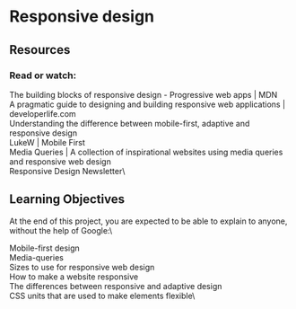 # Responsive design
## Resources
### Read or watch:
The building blocks of responsive design - Progressive web apps | MDN\
A pragmatic guide to designing and building responsive web applications | developerlife.com\
Understanding the difference between mobile-first, adaptive and responsive design\
LukeW | Mobile First\
Media Queries | A collection of inspirational websites using media queries and responsive web design\
Responsive Design Newsletter\
## Learning Objectives
At the end of this project, you are expected to be able to explain to anyone, without the help of Google:\

Mobile-first design\
Media-queries\
Sizes to use for responsive web design\
How to make a website responsive\
The differences between responsive and adaptive design\
CSS units that are used to make elements flexible\  